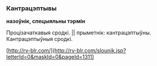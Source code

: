### Кантрацэптывы
**назоўнік, спецыяльны тэрмін**

Процізачаткавыя сродкі. || прыметнік: кантрацэптыўны. Кантрацэптыўныя сродкі.

<a rel="author">[http://rv-blr.com/](http://rv-blr.com/slounik.jsp?letterId=0&maskId=0&pageId=1311)</a>
